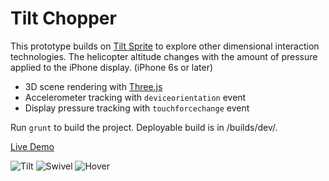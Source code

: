 Tilt Chopper
====

This prototype builds on [Tilt Sprite](https://github.com/epassi/tilt-sprite) to explore other dimensional interaction technologies. The helicopter altitude changes with the amount of pressure applied to the iPhone display. (iPhone 6s or later)

* 3D scene rendering with [Three.js](https://threejs.org)
* Accelerometer tracking with `deviceorientation` event
* Display pressure tracking with `touchforcechange` event 

Run `grunt` to build the project. Deployable build is in /builds/dev/.

[Live Demo](https://emiliopassi.com/lab/tilt-chopper/)

![Tilt](README/tilt.gif)
![Swivel](README/swivel.gif)
![Hover](README/hover.gif)